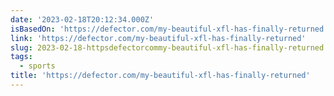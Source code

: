 ```yaml
---
date: '2023-02-18T20:12:34.000Z'
isBasedOn: 'https://defector.com/my-beautiful-xfl-has-finally-returned'
link: 'https://defector.com/my-beautiful-xfl-has-finally-returned'
slug: 2023-02-18-httpsdefectorcommy-beautiful-xfl-has-finally-returned
tags:
  - sports
title: 'https://defector.com/my-beautiful-xfl-has-finally-returned'
---
```


